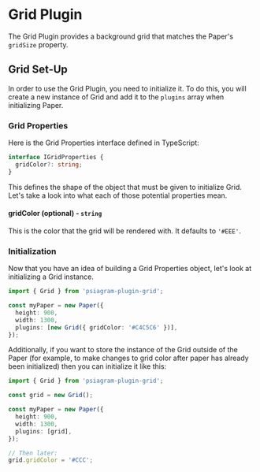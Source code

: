 # Grid Plugin

The Grid Plugin provides a background grid that matches the Paper's `gridSize`
property.

## Grid Set-Up

In order to use the Grid Plugin, you need to initialize it. To do this, you will
create a new instance of Grid and add it to the `plugins` array when
initializing Paper.

### Grid Properties

Here is the Grid Properties interface defined in TypeScript:

```ts
interface IGridProperties {
  gridColor?: string;
}
```

This defines the shape of the object that must be given to initialize Grid.
Let's take a look into what each of those potential properties mean.

#### gridColor (optional) - `string`

This is the color that the grid will be rendered with. It defaults to `'#EEE'`.

### Initialization

Now that you have an idea of building a Grid Properties object, let's look at
initializing a Grid instance.

```ts
import { Grid } from 'psiagram-plugin-grid';

const myPaper = new Paper({
  height: 900,
  width: 1300,
  plugins: [new Grid({ gridColor: '#C4C5C6' })],
});
```

Additionally, if you want to store the instance of the Grid outside of the Paper
(for example, to make changes to grid color after paper has already been
initialized) then you can initialize it like this:

```ts
import { Grid } from 'psiagram-plugin-grid';

const grid = new Grid();

const myPaper = new Paper({
  height: 900,
  width: 1300,
  plugins: [grid],
});

// Then later:
grid.gridColor = '#CCC';
```
